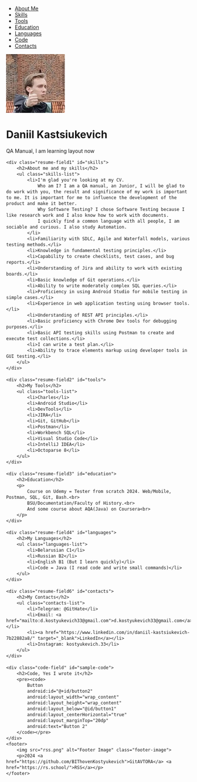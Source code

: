 
<html lang="en">
<head>
    <meta charset="UTF-8">
    <meta name="DKCV" content="width=device-width, initial-scale=1.0">
    <title>CVDK</title>
    <link rel="stylesheet" href="styles.css">
</head>
<body>
    <nav>
        <ul>
            <li><a href="#about">About Me</a></li>
            <li><a href="#skills">Skills</a></li>
            <li><a href="#tools">Tools</a></li>
            <li><a href="#education">Education</a></li>
            <li><a href="#languages">Languages</a></li>
            <li><a href="#sample-code">Code</a></li>
            <li><a href="#contacts">Contacts</a></li>
        </ul>
    </nav>
    <div class="red-line"></div>
    <div class="vertical-line"></div>
    <img src="imgfotcv.png" alt="Profile Image" class="profile-image">
    <div class="resume-field" id="about">
        <h1>Daniil Kastsiukevich</h1>
        <p>QA Manual, I am learning layout now</p>
    </div>

    <div class="resume-field1" id="skills">
        <h2>About me and my skills</h2>
        <ul class="skills-list">
            <li>I'm glad you're looking at my CV.
                Who am I? I am a QA manual, an Junior, I will be glad to do work with you, the result and significance of my work is important to me. It is important for me to influence the development of the product and make it better.
                Why Software Testing? I chose Software Testing because I like research work and I also know how to work with documents.
                I quickly find a common language with all people, I am sociable and curious. I also study Automation.
            </li>
            <li>Familiarity with SDLC, Agile and Waterfall models, various testing methods.</li>
            <li>Knowledge in fundamental testing principles.</li>
            <li>Capability to create checklists, test cases, and bug reports.</li>
            <li>Understanding of Jira and ability to work with existing boards.</li>
            <li>Basic knowledge of Git operations.</li>
            <li>Ability to write moderately complex SQL queries.</li>
            <li>Proficiency in using Android Studio for mobile testing in simple cases.</li>
            <li>Experience in web application testing using browser tools.</li>
            <li>Understanding of REST API principles.</li>
            <li>Basic proficiency with Chrome Dev tools for debugging purposes.</li>
            <li>Basic API testing skills using Postman to create and execute test collections.</li>
            <li>I can write a test plan.</li>
            <li>Ability to trace elements markup using developer tools in GUI testing.</li>
        </ul>
    </div>

    <div class="resume-field2" id="tools">
        <h2>My Tools</h2>
        <ul class="tools-list">
            <li>Charles</li>
            <li>Android Studio</li>
            <li>DevTools</li>
            <li>JIRA</li>
            <li>Git, GitHub</li>
            <li>Postman</li>
            <li>Workbench SQL</li>
            <li>Visual Studio Code</li>
            <li>IntelliJ IDEA</li>
            <li>Octoparse 8</li>
        </ul>
    </div>

    <div class="resume-field3" id="education">
        <h2>Education</h2>
        <p>
            Course on Udemy = Tester from scratch 2024. Web/Mobile, Postman, SQL, Git, Bash.<br>
            BSU/Documentation/Faculty of History.<br>
            And some course about AQA(Java) on Coursera<br>
        </p>
    </div>

    <div class="resume-field4" id="languages">
        <h2>My Languages</h2>
        <ul class="languages-list">
            <li>Belarusian C1</li>
            <li>Russian B2</li>
            <li>English B1 (But I learn quickly)</li>
            <li>Code = Java (I read code and write small commands)</li>
        </ul>
    </div>
    
    <div class="resume-field6" id="contacts">
        <h2>My Contacts</h2>
        <ul class="contacts-list">
            <li>Telegram: @GitHate</li>
            <li>Email: <a href="mailto:d.kostyukevich33@gmail.com">d.kostyukevich33@gmail.com</a></li>
            <li><a href="https://www.linkedin.com/in/daniil-kastsiukevich-7b22882a8/" target="_blank">LinkedIn</a></li>
            <li>Instagram: kostyukevich.33</li>
        </ul>
    </div>

    <div class="code-field" id="sample-code">
        <h2>Code, Yes I wrote it</h2>
        <pre><code>
            Button
            android:id="@+id/button2"
            android:layout_width="wrap_content"
            android:layout_height="wrap_content"
            android:layout_below="@id/button1"
            android:layout_centerHorizontal="true"
            android:layout_marginTop="20dp"
            android:text="Button 2"
        </code></pre>
    </div>
    <footer>
        <img src="rss.png" alt="Footer Image" class="footer-image">
        <p>2024 <a href="https://github.com/BIThovenKostyukevich">GitAVTORA</a> <a href="https://rs.school/">RSS</a></p>
    </footer>
</body>
</html>
